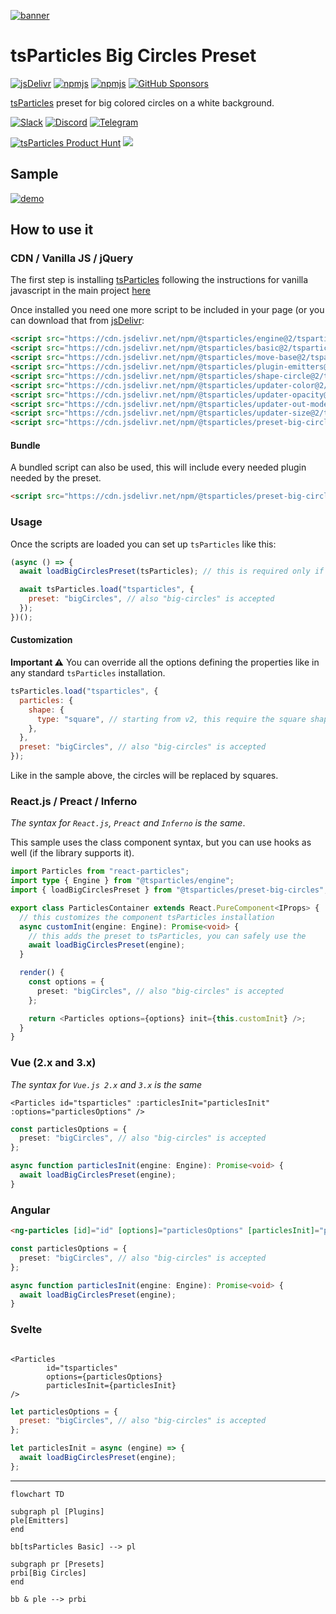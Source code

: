 [![banner](https://particles.js.org/images/banner3.png)](https://particles.js.org)

# tsParticles Big Circles Preset

[![jsDelivr](https://data.jsdelivr.com/v1/package/npm/@tsparticles/preset-big-circles/badge)](https://www.jsdelivr.com/package/npm/@tsparticles/preset-big-circles) [![npmjs](https://badge.fury.io/js/@tsparticles/preset-big-circles.svg)](https://www.npmjs.com/package/@tsparticles/preset-big-circles) [![npmjs](https://img.shields.io/npm/dt/@tsparticles/preset-big-circles)](https://www.npmjs.com/package/@tsparticles/preset-big-circles) [![GitHub Sponsors](https://img.shields.io/github/sponsors/matteobruni)](https://github.com/sponsors/matteobruni)

[tsParticles](https://github.com/matteobruni/tsparticles) preset for big colored circles on a white background.

[![Slack](https://particles.js.org/images/slack.png)](https://join.slack.com/t/tsparticles/shared_invite/enQtOTcxNTQxNjQ4NzkxLWE2MTZhZWExMWRmOWI5MTMxNjczOGE1Yjk0MjViYjdkYTUzODM3OTc5MGQ5MjFlODc4MzE0N2Q1OWQxZDc1YzI) [![Discord](https://particles.js.org/images/discord.png)](https://discord.gg/hACwv45Hme) [![Telegram](https://particles.js.org/images/telegram.png)](https://t.me/tsparticles)

[![tsParticles Product Hunt](https://api.producthunt.com/widgets/embed-image/v1/featured.svg?post_id=186113&theme=light)](https://www.producthunt.com/posts/tsparticles?utm_source=badge-featured&utm_medium=badge&utm_souce=badge-tsparticles") <a href="https://www.buymeacoffee.com/matteobruni"><img src="https://img.buymeacoffee.com/button-api/?text=Buy me a beer&emoji=🍺&slug=matteobruni&button_colour=5F7FFF&font_colour=ffffff&font_family=Arial&outline_colour=000000&coffee_colour=FFDD00"></a>

## Sample

[![demo](https://raw.githubusercontent.com/matteobruni/tsparticles/main/presets/bigCircles/images/sample.png)](https://particles.js.org/samples/presets/bigCircles)

## How to use it

### CDN / Vanilla JS / jQuery

The first step is installing [tsParticles](https://github.com/matteobruni/tsparticles) following the instructions for
vanilla javascript in the main project [here](https://github.com/matteobruni/tsparticles)

Once installed you need one more script to be included in your page (or you can download that
from [jsDelivr](https://www.jsdelivr.com/package/npm/@tsparticles/preset-big-circles):

```html
<script src="https://cdn.jsdelivr.net/npm/@tsparticles/engine@2/tsparticles.engine.min.js"></script>
<script src="https://cdn.jsdelivr.net/npm/@tsparticles/basic@2/tsparticles.basic.min.js"></script>
<script src="https://cdn.jsdelivr.net/npm/@tsparticles/move-base@2/tsparticles.move.base.min.js"></script>
<script src="https://cdn.jsdelivr.net/npm/@tsparticles/plugin-emitters@2/tsparticles.plugin.emitters.min.js"></script>
<script src="https://cdn.jsdelivr.net/npm/@tsparticles/shape-circle@2/tsparticles.shape.circle.min.js"></script>
<script src="https://cdn.jsdelivr.net/npm/@tsparticles/updater-color@2/tsparticles.updater.color.min.js"></script>
<script src="https://cdn.jsdelivr.net/npm/@tsparticles/updater-opacity@2/tsparticles.updater.opacity.min.js"></script>
<script src="https://cdn.jsdelivr.net/npm/@tsparticles/updater-out-modes@2/tsparticles.updater.out-modes.min.js"></script>
<script src="https://cdn.jsdelivr.net/npm/@tsparticles/updater-size@2/tsparticles.updater.size.min.js"></script>
<script src="https://cdn.jsdelivr.net/npm/@tsparticles/preset-big-circles@2/tsparticles.preset.bigCircles.min.js"></script>
```

#### Bundle

A bundled script can also be used, this will include every needed plugin needed by the preset.

```html
<script src="https://cdn.jsdelivr.net/npm/@tsparticles/preset-big-circles@2/tsparticles.preset.bigCircles.bundle.min.js"></script>
```

### Usage

Once the scripts are loaded you can set up `tsParticles` like this:

```javascript
(async () => {
  await loadBigCirclesPreset(tsParticles); // this is required only if you are not using the bundle script

  await tsParticles.load("tsparticles", {
    preset: "bigCircles", // also "big-circles" is accepted
  });
})();
```

#### Customization

**Important ⚠️**
You can override all the options defining the properties like in any standard `tsParticles` installation.

```javascript
tsParticles.load("tsparticles", {
  particles: {
    shape: {
      type: "square", // starting from v2, this require the square shape script
    },
  },
  preset: "bigCircles", // also "big-circles" is accepted
});
```

Like in the sample above, the circles will be replaced by squares.

### React.js / Preact / Inferno

_The syntax for `React.js`, `Preact` and `Inferno` is the same_.

This sample uses the class component syntax, but you can use hooks as well (if the library supports it).

```typescript jsx
import Particles from "react-particles";
import type { Engine } from "@tsparticles/engine";
import { loadBigCirclesPreset } from "@tsparticles/preset-big-circles";

export class ParticlesContainer extends React.PureComponent<IProps> {
  // this customizes the component tsParticles installation
  async customInit(engine: Engine): Promise<void> {
    // this adds the preset to tsParticles, you can safely use the
    await loadBigCirclesPreset(engine);
  }

  render() {
    const options = {
      preset: "bigCircles", // also "big-circles" is accepted
    };

    return <Particles options={options} init={this.customInit} />;
  }
}
```

### Vue (2.x and 3.x)

_The syntax for `Vue.js 2.x` and `3.x` is the same_

```vue
<Particles id="tsparticles" :particlesInit="particlesInit" :options="particlesOptions" />
```

```ts
const particlesOptions = {
  preset: "bigCircles", // also "big-circles" is accepted
};

async function particlesInit(engine: Engine): Promise<void> {
  await loadBigCirclesPreset(engine);
}
```

### Angular

```html
<ng-particles [id]="id" [options]="particlesOptions" [particlesInit]="particlesInit"></ng-particles>
```

```ts
const particlesOptions = {
  preset: "bigCircles", // also "big-circles" is accepted
};

async function particlesInit(engine: Engine): Promise<void> {
  await loadBigCirclesPreset(engine);
}
```

### Svelte

```sveltehtml

<Particles
        id="tsparticles"
        options={particlesOptions}
        particlesInit={particlesInit}
/>
```

```js
let particlesOptions = {
  preset: "bigCircles", // also "big-circles" is accepted
};

let particlesInit = async (engine) => {
  await loadBigCirclesPreset(engine);
};
```

---

```mermaid
flowchart TD

subgraph pl [Plugins]
ple[Emitters]
end

bb[tsParticles Basic] --> pl

subgraph pr [Presets]
prbi[Big Circles]
end

bb & ple --> prbi
```
